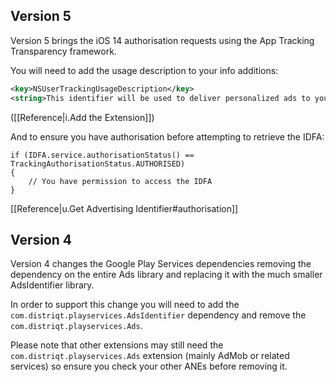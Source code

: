 
## Version 5

Version 5 brings the iOS 14 authorisation requests using the App Tracking Transparency framework.

You will need to add the usage description to your info additions:

```xml
<key>NSUserTrackingUsageDescription</key>
<string>This identifier will be used to deliver personalized ads to you.</string>
```

([[Reference|i.Add the Extension]])

And to ensure you have authorisation before attempting to retrieve the IDFA:

```as3
if (IDFA.service.authorisationStatus() == TrackingAuthorisationStatus.AUTHORISED)
{
    // You have permission to access the IDFA
}
```

[[Reference|u.Get Advertising Identifier#authorisation]]



## Version 4

Version 4 changes the Google Play Services dependencies removing the dependency on the entire Ads library and replacing it with the much smaller AdsIdentifier library.

In order to support this change you will need to add the `com.distriqt.playservices.AdsIdentifier` dependency and remove the `com.distriqt.playservices.Ads`. 

Please note that other extensions may still need the `com.distriqt.playservices.Ads` extension (mainly AdMob or related services) so ensure you check your other ANEs before removing it.

